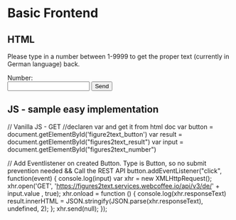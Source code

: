 # Basic Frontend
## HTML
<p>Please type in a number between 1-9999 to get the proper text (currently in German language) back.</p>
<form><label for="fname">Number:</label><br /><input id="figures2text_number" name="figures2text_number" type="text" /> <button id="figure2text_button" type="button">Send</button></form>

## JS - sample easy implementation
// Vanilla JS - GET
//declaren var and get it from html doc
var button = document.getElementById('figure2text_button')
var result = document.getElementById("figures2text_result")
var input = document.getElementById("figures2text_number")


// Add Eventlistener on created Button. Type is Button, so no submit prevention needed && Call the REST API
button.addEventListener("click", function(event) {
	console.log(input)
	var xhr = new XMLHttpRequest();
	xhr.open('GET', 'https://figures2text.services.webcoffee.io/api/v3/de/' + input.value , true);
	xhr.onload = function () {
      console.log(xhr.responseText)
	    result.innerHTML = JSON.stringify(JSON.parse(xhr.responseText), undefined, 2);
	};
	xhr.send(null);
});